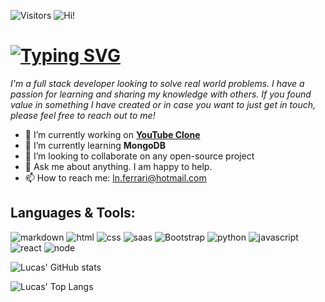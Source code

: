 ![Visitors](https://api.visitorbadge.io/api/visitors?path=https%3A%2F%2Fgithub.com%2FLnferrari&label=VISITORS&labelColor=%23222222&countColor=%2312ad06&style=plastic)
![Hi!](https://raw.githubusercontent.com/iampavangandhi/iampavangandhi/master/gifs/Hi.gif)

# [![Typing SVG](https://readme-typing-svg.herokuapp.com?font=&color=4EAE0A&width=400&height=75&lines=Welcome+to+my+GitHub+page!;I'm+Lucas+Ferrari;Full-stack+Developer)](https://git.io/typing-svg)

_I'm a full stack developer looking to solve real world problems. I have a passion for learning and sharing my knowledge with others. If you found value in something I have created or in case you want to just get in touch, please feel free to reach out to me!_


- 🔭 I’m currently working on **[YouTube Clone](https://github.com/Lnferrari/youtube-clon)**
- 🌱 I’m currently learning **MongoDB**
- 👯 I’m looking to collaborate on any open-source project
- 💬 Ask me about anything. I am happy to help.
- 📫 How to reach me: [ln.ferrari@hotmail.com](ln.ferrari@hotmail.com)


## Languages & Tools:
![markdown](https://img.shields.io/badge/Markdown-000000?style=for-the-badge&logo=markdown&logoColor=white)
![html](https://cdn.svgporn.com/logos/html-5.svg)
![css](https://img.shields.io/badge/CSS3-1572B6?style=for-the-badge&logo=css3&logoColor=white)
![saas](https://img.shields.io/badge/Sass-CC6699?style=for-the-badge&logo=sass&logoColor=white)
![Bootstrap](https://img.shields.io/badge/Bootstrap-563D7C?style=for-the-badge&logo=bootstrap&logoColor=white)
![python](https://img.shields.io/badge/Python-14354C?style=for-the-badge&logo=python&logoColor=white)
![javascript](https://img.shields.io/badge/JavaScript-323330?style=for-the-badge&logo=javascript&logoColor=F7DF1E)
![react](https://img.shields.io/badge/React-20232A?style=for-the-badge&logo=react&logoColor=61DAFB)
![node](https://img.shields.io/badge/Node.js-43853D?style=for-the-badge&logo=node.js&logoColor=white)


![Lucas' GitHub stats](https://github-readme-stats.vercel.app/api?username=lnferrari&theme=chartreuse-dark&icon_color=#FFF&show_icons=true)

![Lucas' Top Langs](https://github-readme-stats.vercel.app/api/top-langs/?username=lnferrari&layout=compact&theme=chartreuse-dark)


